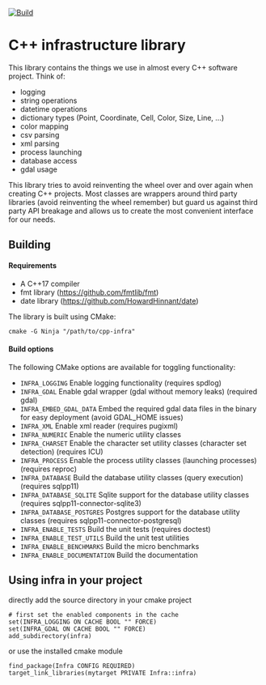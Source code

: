 [![Build](https://github.com/VITObelgium/cpp-infra/actions/workflows/vcpkg-build.yml/badge.svg?branch=master)](https://github.com/VITObelgium/cpp-infra/actions/workflows/vcpkg-build.yml)

# C++ infrastructure library
This library contains the things we use in almost every C++ software project.
Think of:
- logging
- string operations
- datetime operations
- dictionary types (Point, Coordinate, Cell, Color, Size, Line, ...)
- color mapping
- csv parsing
- xml parsing
- process launching
- database access
- gdal usage

This library tries to avoid reinventing the wheel over and over again when creating C++ projects. Most classes are wrappers around third party libraries (avoid reinventing the wheel remember) but guard us against third party API breakage and allows us to create the most convenient interface for our needs.

## Building
#### Requirements
- A C++17 compiler
- fmt library (https://github.com/fmtlib/fmt)
- date library (https://github.com/HowardHinnant/date)

The library is built using CMake:
```
cmake -G Ninja "/path/to/cpp-infra"
```

#### Build options
The following CMake options are available for toggling functionality:
- `INFRA_LOGGING` Enable logging functionality (requires spdlog)
- `INFRA_GDAL` Enable gdal wrapper (gdal without memory leaks) (required gdal)
- `INFRA_EMBED_GDAL_DATA` Embed the required gdal data files in the binary for easy deployment (avoid GDAL_HOME issues)
- `INFRA_XML` Enable xml reader (requires pugixml)
- `INFRA_NUMERIC` Enable the numeric utility classes
- `INFRA_CHARSET` Enable the character set utility classes (character set detection) (requires ICU)
- `INFRA_PROCESS` Enable the process utility classes (launching processes) (requires reproc)
- `INFRA_DATABASE` Build the database utility classes  (query execution) (requires sqlpp11)
- `INFRA_DATABASE_SQLITE` Sqlite support for the database utility classes (requires sqlpp11-connector-sqlite3)
- `INFRA_DATABASE_POSTGRES` Postgres support for the database utility classes (requires sqlpp11-connector-postgresql)
- `INFRA_ENABLE_TESTS` Build the unit tests (requires doctest)
- `INFRA_ENABLE_TEST_UTILS` Build the unit test utilities
- `INFRA_ENABLE_BENCHMARKS` Build the micro benchmarks
- `INFRA_ENABLE_DOCUMENTATION` Build the documentation

## Using infra in your project
directly add the source directory in your cmake project
```
# first set the enabled components in the cache
set(INFRA_LOGGING ON CACHE BOOL "" FORCE)
set(INFRA_GDAL ON CACHE BOOL "" FORCE)
add_subdirectory(infra)
```

or use the installed cmake module
```
find_package(Infra CONFIG REQUIRED)
target_link_libraries(mytarget PRIVATE Infra::infra)
```
